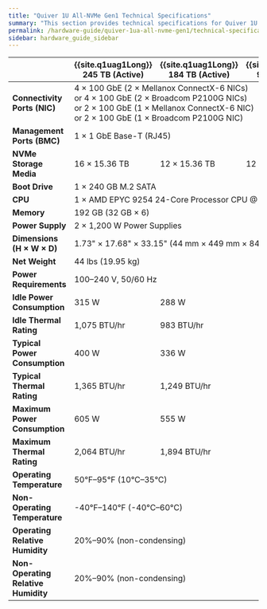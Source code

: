 ```yaml
---
title: "Quiver 1U All-NVMe Gen1 Technical Specifications"
summary: "This section provides technical specifications for Quiver 1U All-NVMe Gen1 node types."
permalink: /hardware-guide/quiver-1ua-all-nvme-gen1/technical-specifications.html
sidebar: hardware_guide_sidebar
---
```


<table cellspacing="0" cellpadding="0" class="tech-specs">
  <thead>
    <tr>
      <th></th>
      <th><strong>{{site.q1uag1Long}} 245 TB (Active)</strong></th>
      <th><strong>{{site.q1uag1Long}} 184 TB (Active)</strong></th>
      <th><strong>{{site.q1uag1Long}} 92 TB (Active)</strong></th>
      <th><strong>{{site.q1uag1Long}} 46 TB (Active)</strong></th>
    </tr>
  </thead>
  <tbody>
    <tr>
      <td><strong>Connectivity Ports (NIC)</strong></td>
      <td colspan="4">
        4 &#215; 100 GbE (2 &#215; Mellanox ConnectX-6 NICs)<br>
        or 4 &#215; 100 GbE (2 &#215; Broadcom P2100G NICs)<br>
        or 2 &#215; 100 GbE (1 &#215; Mellanox ConnectX-6 NIC)<br>
        or 2 &#215; 100 GbE (1 &#215; Broadcom P2100G NIC)
      </td>
    </tr>
    <tr>
      <td><strong>Management Ports (BMC)</strong></td>
      <td colspan="4">1 &#215; 1 GbE Base-T (RJ45)</td>
    </tr>
    <tr>
      <td><strong>NVMe Storage Media</strong></td>
      <td>16 &#215; 15.36 TB</td>
      <td>12 &#215; 15.36 TB</td>      
      <td>12 &#215; 7.68 TB</td>
      <td>6 &#215; 7.68 TB</td>
    </tr>    
    <tr>
      <td><strong>Boot Drive</strong></td>
      <td colspan="4">1 &#215; 240 GB M.2 SATA</td>
    </tr>  
    <tr>
      <td><strong>CPU</strong></td>
      <td colspan="4">1 &#215; AMD EPYC 9254 24-Core Processor CPU @ 1.90 GHz</td>
    </tr>
    <tr>
      <td><strong>Memory</strong></td>
      <td colspan="4">192 GB (32 GB &#215; 6)</td>
    </tr>
    <tr>
      <td><strong>Power Supply</strong></td>
      <td colspan="4">2 &#215; 1,200 W Power Supplies</td>
    </tr>
    <tr>
      <td><strong>Dimensions (H &#215; W &#215; D)</strong></td>
      <td colspan="4">1.73" &#215; 17.68" &#215; 33.15" (44 mm &#215; 449 mm &#215; 842.01 mm)</td>
    </tr>
    <tr>
      <td><strong>Net Weight</strong></td>
      <td colspan="4">44 lbs (19.95 kg)</td>
    </tr>
    <tr>
      <td><strong>Power Requirements</strong></td>
      <td colspan="4">100&ndash;240 V, 50/60 Hz</td>
    </tr>
    <tr>
      <td><strong>Idle Power Consumption</strong></td>
      <td>315 W</td>
      <td colspan="2">288 W</td>
      <td>245 W</td>
    </tr>    
    <tr>
      <td><strong>Idle Thermal Rating</strong></td>
      <td>1,075 BTU/hr</td>
      <td colspan="2">983 BTU/hr</td>
      <td>836 BTU/hr</td>
    </tr>    
    <tr>
      <td><strong>Typical Power Consumption</strong></td>
      <td>400 W</td>
      <td colspan="2">336 W</td>
      <td>310 W</td>
    </tr>
    <tr>
      <td><strong>Typical Thermal Rating</strong></td>
      <td>1,365 BTU/hr</td>
      <td colspan="2">1,249 BTU/hr</td>
      <td>1,058 BTU/hr</td>
    </tr>
    <tr>
      <td><div><strong>Maximum Power Consumption</strong></div></td>
      <td>605 W</td>
      <td colspan="2">555 W</td>
      <td>470 W</td>
    </tr>
    <tr>
      <td><strong>Maximum Thermal Rating</strong></td>
      <td>2,064 BTU/hr</td>
      <td colspan="2">1,894 BTU/hr</td>
      <td>1,603 BTU/hr</td>
    </tr>
    <tr>
      <td><strong>Operating Temperature</strong></td>
      <td colspan="4">50&deg;F&ndash;95&deg;F (10&deg;C&ndash;35&deg;C)</td>
    </tr>
    <tr>
      <td><strong>Non-Operating Temperature</strong></td>
      <td colspan="4">-40&deg;F&ndash;140&deg;F (-40&deg;C&ndash;60&deg;C)</td>
    </tr>
    <tr>
      <td><div><strong>Operating Relative Humidity</strong></div></td>
      <td colspan="4">20%&ndash;90% (non-condensing)</td>
    </tr>    
    <tr>
      <td><div><strong>Non-Operating Relative Humidity</strong></div></td>
      <td colspan="4">20%&ndash;90% (non-condensing)</td>
    </tr>
  </tbody>
</table>
